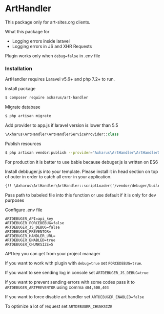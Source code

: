# ArtHandler

This package only for art-sites.org clients.

What this package for
  - Logging errors inside laravel
  - Logging errors in JS and XHR Requests

Plugin works only when ```debug=false``` in .env file
### Installation

ArtHandler requires Laravel v5.6+ and php 7.2+ to run.

Install package

```sh
$ composer require axharus/art-handler
```

Migrate database

```sh
$ php artisan migrate
```

Add provider to app.js if laravel version is lower than 5.5
```php
\Axharus\ArtHandler\ArtHandlerServiceProvider::class
```

Publish resources

```sh
$ php artisan vendor:publish --provider="Axharus\ArtHandler\ArtHandlerServiceProvider" --force 
```
For production it is better to use bable because debuger.js is written on ES6

Install debbuger.js into your template. Please install it in head section on top of outer in order to catch all error in your application.

```html
{!! \Axharus\ArtHandler\ArtHandler::scriptLoader('/vendor/debuger/build/debuger-min.js') !!}
```
Pass path to babeled file into this function or use default if it is only for dev purposes



Configure .env file
```
ARTDEBUGER_API=api_key
ARTDEBUGER_FORCEDEBUG=false
ARTDEBUGER_JS_DEBUG=false
ARTDEBUGER_PREVENTOR=
ARTDEBUGER_HANDLER_URL=
ARTDEBUGER_ENABLED=true
ARTDEBUGER_CHUNKSIZE=5
```
API key you can get from your project manager

If you want to work with plugin with ```debug=true``` set ```FORCEDEBUG=true```.

If you want to see sending log in console set ```ARTDEBUGER_JS_DEBUG=true```
 
If you want to prevent sending errors with some codes pass it to ```ARTDEBUGER_ARTPREVENTOR``` using comma ```404,500,403```

If you want to force disable art handler set ```ARTDEBUGER_ENABLED=false```

To optimize a lot of request set ```ARTDEBUGER_CHUNKSIZE```
